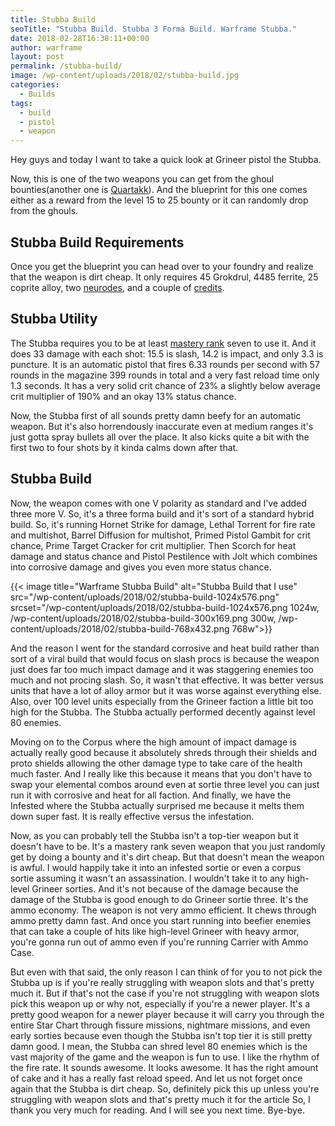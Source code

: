 ```yaml
---
title: Stubba Build
seoTitle: "Stubba Build. Stubba 3 Forma Build. Warframe Stubba."
date: 2018-02-28T16:38:11+00:00
author: warframe
layout: post
permalink: /stubba-build/
image: /wp-content/uploads/2018/02/stubba-build.jpg
categories:
  - Builds
tags:
  - build
  - pistol
  - weapon
---
```

Hey guys and today I want to take a quick look at Grineer pistol the Stubba.<!--more-->

Now, this is one of the two weapons you can get from the ghoul bounties(another one is [Quartakk](https://warframeblog.com/quartakk-build/)). And the blueprint for this one comes either as a reward from the level 15 to 25 bounty or it can randomly drop from the ghouls.

## Stubba Build Requirements

Once you get the blueprint you can head over to your foundry and realize that the weapon is dirt cheap. It only requires 45 Grokdrul, 4485 ferrite, 25 coprite alloy, two [neurodes](https://warframeblog.com/warframe-neurodes-farming/), and a couple of [credits](https://warframeblog.com/farm-credits-750k-credits-per-hour/).

## Stubba Utility

The Stubba requires you to be at least [mastery rank](https://warframeblog.com/affinity-mastery-rank/) seven to use it. And it does 33 damage with each shot: 15.5 is slash, 14.2 is impact, and only 3.3 is puncture. It is an automatic pistol that fires 6.33 rounds per second with 57 rounds in the magazine 399 rounds in total and a very fast reload time only 1.3 seconds. It has a very solid crit chance of 23% a slightly below average crit multiplier of 190% and an okay 13% status chance.

Now, the Stubba first of all sounds pretty damn beefy for an automatic weapon. But it's also horrendously inaccurate even at medium ranges it's just gotta spray bullets all over the place. It also kicks quite a bit with the first two to four shots by it kinda calms down after that.

## Stubba Build

Now, the weapon comes with one V polarity as standard and I've added three more V. So, it's a three forma build and it's sort of a standard hybrid build. So, it's running Hornet Strike for damage, Lethal Torrent for fire rate and multishot, Barrel Diffusion for multishot, Primed Pistol Gambit for crit chance, Prime Target Cracker for crit multiplier. Then Scorch for heat damage and status chance and Pistol Pestilence with Jolt which combines into corrosive damage and gives you even more status chance.

{{< image title="Warframe Stubba Build" alt="Stubba Build that I use" src="/wp-content/uploads/2018/02/stubba-build-1024x576.png" srcset="/wp-content/uploads/2018/02/stubba-build-1024x576.png 1024w, /wp-content/uploads/2018/02/stubba-build-300x169.png 300w, /wp-content/uploads/2018/02/stubba-build-768x432.png 768w">}}

And the reason I went for the standard corrosive and heat build rather than sort of a viral build that would focus on slash procs is because the weapon just does far too much impact damage and it was staggering enemies too much and not procing slash. So, it wasn't that effective. It was better versus units that have a lot of alloy armor but it was worse against everything else. Also, over 100 level units especially from the Grineer faction a little bit too high for the Stubba. The Stubba actually performed decently against level 80 enemies.

Moving on to the Corpus where the high amount of impact damage is actually really good because it absolutely shreds through their shields and proto shields allowing the other damage type to take care of the health much faster. And I really like this because it means that you don't have to swap your elemental combos around even at sortie three level you can just run it with corrosive and heat for all faction. And finally, we have the Infested where the Stubba actually surprised me because it melts them down super fast. It is really effective versus the infestation.

Now, as you can probably tell the Stubba isn't a top-tier weapon but it doesn't have to be. It's a mastery rank seven weapon that you just randomly get by doing a bounty and it's dirt cheap. But that doesn't mean the weapon is awful. I would happily take it into an infested sortie or even a corpus sortie assuming it wasn't an assassination. I wouldn't take it to any high-level Grineer sorties. And it's not because of the damage because the damage of the Stubba is good enough to do Grineer sortie three. It's the ammo economy. The weapon is not very ammo efficient. It chews through ammo pretty damn fast. And once you start running into beefier enemies that can take a couple of hits like high-level Grineer with heavy armor, you're gonna run out of ammo even if you're running Carrier with Ammo Case.

But even with that said, the only reason I can think of for you to not pick the Stubba up is if you're really struggling with weapon slots and that's pretty much it. But if that's not the case if you're not struggling with weapon slots pick this weapon up or why not, especially if you're a newer player. It's a pretty good weapon for a newer player because it will carry you through the entire Star Chart through fissure missions, nightmare missions, and even early sorties because even though the Stubba isn't top tier it is still pretty damn good. I mean, the Stubba can shred level 80 enemies which is the vast majority of the game and the weapon is fun to use. I like the rhythm of the fire rate. It sounds awesome. It looks awesome. It has the right amount of cake and it has a really fast reload speed. And let us not forget once again that the Stubba is dirt cheap. So, definitely pick this up unless you're struggling with weapon slots and that's pretty much it for the article So, I thank you very much for reading. And I will see you next time. Bye-bye.
